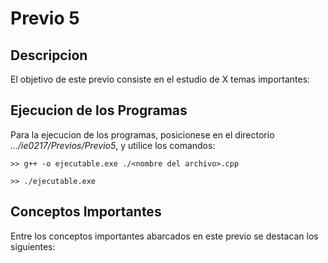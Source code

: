 # Previo 5
## Descripcion
El objetivo de este previo consiste en el estudio de X temas importantes:

## Ejecucion de los Programas
Para la ejecucion de los programas, posicionese en el directorio _.../ie0217/Previos/Previo5_, y utilice los comandos:
```
>> g++ -o ejecutable.exe ./<nombre del archivo>.cpp

>> ./ejecutable.exe
```

## Conceptos Importantes
Entre los conceptos importantes abarcados en este previo se destacan los siguientes:
